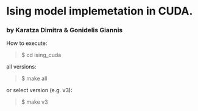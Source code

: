 # Ising model implemetation in CUDA.
### by Karatza Dimitra & Gonidelis Giannis



How to execute:

> $ cd ising_cuda

all versions:

> $ make all

or select version (e.g. v3):

> $ make v3
